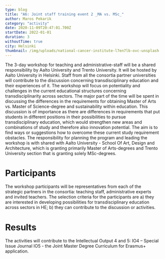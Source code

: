 ```yaml
---
type: blog
title: "A6: Joint staff training event 2 _MA vs. MSc_"
author: Maros Pekarik
category: "activity"
date: 2020-11-09T20:47:01.700Z
startDate: 2022-01-01
duration: 3
withoutTime: true
city: Helsinki
thumbnail: /img/uploads/national-cancer-institute-l7en7lb-ovc-unsplash.jpg
---
```


The 3-day workshop for teaching and administrative-staff will be a shared responsibility by Aalto University and Trento University. It will be hosted by Aalto University in Helsinki. Staff from all the consortia partner universities will contribute to the discussion concerning transdisciplinary education and their experiences of it. The workshop will focus on potentiality and challenges in the current educational structures concerning transdisciplinarity across sectors. The major part of the time will be spent in discussing the differences in the requirements for obtaining Master of Arts vs. Master of Science-degree and sustainability within education. This discussion is of importance as there are differences in requirements that put students in different positions in their possibilities to pursue transdisciplinary education, which would strengthen new areas and combinations of study and therefore also innovation potential. The aim is to find ways or suggestions how to overcome these current study requirement obstacles.
The responsibility for planning the program and leading the workshop is with shared with Aalto University - School Of Art, Design and Architecture, which is granting primarily Master of Arts-degrees and Trento University section that is granting solely MSc-degrees.

# Participants
The workshop participants will be representatives from each of the strategic partners in the consortia: teaching staff, administrative experts and invited teachers. The selection criteria for the participants are a) they are interested in developing possibilities for transdisciplinary education across sectors in HE; b) they can contribute to the discussion or activities.

# Results
The activities will contribute to the Intellectual Output 4 and 5:
IO4 – Special Issue Journal
IO5 - the Joint Master Degree Curriculum for Erasmus+ application.
